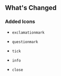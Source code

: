 ## What's Changed

### Added Icons

- `exclamationmark`

- `questionmark`

- `tick`

- `info`

- `close`
